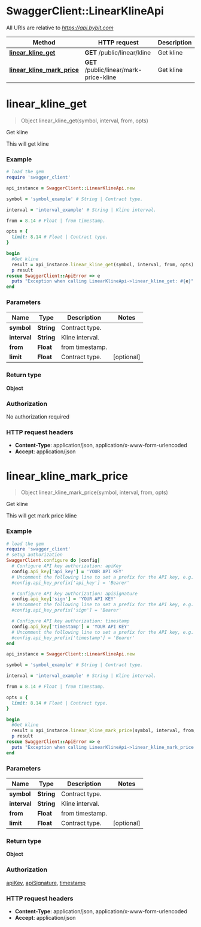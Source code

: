 # SwaggerClient::LinearKlineApi

All URIs are relative to *https://api.bybit.com*

Method | HTTP request | Description
------------- | ------------- | -------------
[**linear_kline_get**](LinearKlineApi.md#linear_kline_get) | **GET** /public/linear/kline | Get kline
[**linear_kline_mark_price**](LinearKlineApi.md#linear_kline_mark_price) | **GET** /public/linear/mark-price-kline | Get kline


# **linear_kline_get**
> Object linear_kline_get(symbol, interval, from, opts)

Get kline

This will get kline

### Example
```ruby
# load the gem
require 'swagger_client'

api_instance = SwaggerClient::LinearKlineApi.new

symbol = 'symbol_example' # String | Contract type.

interval = 'interval_example' # String | Kline interval.

from = 8.14 # Float | from timestamp.

opts = { 
  limit: 8.14 # Float | Contract type.
}

begin
  #Get kline
  result = api_instance.linear_kline_get(symbol, interval, from, opts)
  p result
rescue SwaggerClient::ApiError => e
  puts "Exception when calling LinearKlineApi->linear_kline_get: #{e}"
end
```

### Parameters

Name | Type | Description  | Notes
------------- | ------------- | ------------- | -------------
 **symbol** | **String**| Contract type. | 
 **interval** | **String**| Kline interval. | 
 **from** | **Float**| from timestamp. | 
 **limit** | **Float**| Contract type. | [optional] 

### Return type

**Object**

### Authorization

No authorization required

### HTTP request headers

 - **Content-Type**: application/json, application/x-www-form-urlencoded
 - **Accept**: application/json



# **linear_kline_mark_price**
> Object linear_kline_mark_price(symbol, interval, from, opts)

Get kline

This will get mark price kline

### Example
```ruby
# load the gem
require 'swagger_client'
# setup authorization
SwaggerClient.configure do |config|
  # Configure API key authorization: apiKey
  config.api_key['api_key'] = 'YOUR API KEY'
  # Uncomment the following line to set a prefix for the API key, e.g. 'Bearer' (defaults to nil)
  #config.api_key_prefix['api_key'] = 'Bearer'

  # Configure API key authorization: apiSignature
  config.api_key['sign'] = 'YOUR API KEY'
  # Uncomment the following line to set a prefix for the API key, e.g. 'Bearer' (defaults to nil)
  #config.api_key_prefix['sign'] = 'Bearer'

  # Configure API key authorization: timestamp
  config.api_key['timestamp'] = 'YOUR API KEY'
  # Uncomment the following line to set a prefix for the API key, e.g. 'Bearer' (defaults to nil)
  #config.api_key_prefix['timestamp'] = 'Bearer'
end

api_instance = SwaggerClient::LinearKlineApi.new

symbol = 'symbol_example' # String | Contract type.

interval = 'interval_example' # String | Kline interval.

from = 8.14 # Float | from timestamp.

opts = { 
  limit: 8.14 # Float | Contract type.
}

begin
  #Get kline
  result = api_instance.linear_kline_mark_price(symbol, interval, from, opts)
  p result
rescue SwaggerClient::ApiError => e
  puts "Exception when calling LinearKlineApi->linear_kline_mark_price: #{e}"
end
```

### Parameters

Name | Type | Description  | Notes
------------- | ------------- | ------------- | -------------
 **symbol** | **String**| Contract type. | 
 **interval** | **String**| Kline interval. | 
 **from** | **Float**| from timestamp. | 
 **limit** | **Float**| Contract type. | [optional] 

### Return type

**Object**

### Authorization

[apiKey](../README.md#apiKey), [apiSignature](../README.md#apiSignature), [timestamp](../README.md#timestamp)

### HTTP request headers

 - **Content-Type**: application/json, application/x-www-form-urlencoded
 - **Accept**: application/json



